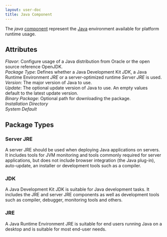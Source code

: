```yaml
---
layout: user-doc
title: Java Component
---
```


The _java_ [component](./components.html) represent the [Java](https://java.com/) environment available for platform
runtime usage.

## Attributes

_Flavor_: Configure usage of a Java distribution from Oracle or the open source reference OpenJDK.<br>
_Package Type_: Defines whether a Java Development Kit _JDK_, a Java Runtime Environment _JRE_ or a server-optimized 
runtime _Server JRE_ is used.<br>
_Version_: The major version of Java to use. <br>
_Update_: The optional update version of Java to use. An empty values default to the latest update version.<br>
_Binary Package_: Optional path for downloading the package.<br>
_Installation Directory_ <br>
_System Default_ <br>

## Package Types

### Server JRE

A server JRE should be used when deploying  Java applications on servers. It includes tools for JVM monitoring and
tools commonly required for server applications, but does not include browser integration (the Java plug-in), 
auto-update, an installer or development tools such as a compiler.

### JDK

A Java Development Kit JDK is suitable for Java development tasks. It includes the JRE and server JRE components as well
as development tools such as compiler, debugger, monitoring tools  and others.

### JRE 

A Java Runtime Environment JRE is suitable for end users running Java on a desktop and is suitable for most end-user
needs.


